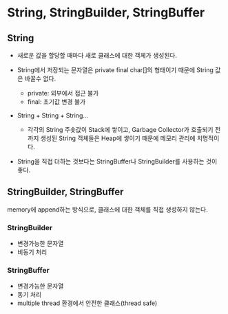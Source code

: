 # String, StringBuilder, StringBuffer

## String
- 새로운 값을 할당할 때마다 새로 클래스에 대한 객체가 생성된다.
- String에서 저장되는 문자열은 private final char[]의 형태이기 때문에 String 값은 바꿀수 없다.
  - private: 외부에서 접근 불가
  - final: 초기값 변경 불가

- String + String + String…
  - 각각의 String 주솟값이 Stack에 쌓이고, Garbage Collector가 호출되기 전까지 생성된 String 객체들은 Heap에 쌓이기 때문에 메모리 관리에 치명적이다.

- String을 직접 더하는 것보다는 StringBuffer나 StringBuilder를 사용하는 것이 좋다.

## StringBuilder, StringBuffer
memory에 append하는 방식으로, 클래스에 대한 객체를 직접 생성하지 않는다.

### StringBuilder
- 변경가능한 문자열
- 비동기 처리

### StringBuffer
- 변경가능한 문자열
- 동기 처리
- multiple thread 환경에서 안전한 클래스(thread safe)
  

